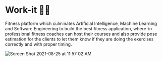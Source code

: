 # Work-it 🏋️‍♂️ 

Fitness platform which culminates Artificial Intelligence, Machine Learning and Software Engineering to build the best fitness application, where-in professional fitness coaches can host their courses and also provide pose estimation for the clients to let them know if they are doing the exercises correctly and with proper timing.

![Screen Shot 2021-08-25 at 11 57 02 AM](https://user-images.githubusercontent.com/40488679/130737794-e2421ece-a044-4e13-b1a5-f826fb80c87c.png)
